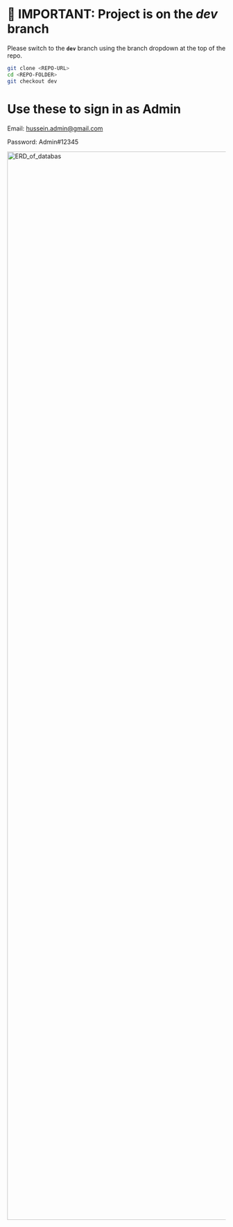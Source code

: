 # 🚧 **IMPORTANT: Project is on the _dev_ branch**
Please switch to the **`dev`** branch using the branch dropdown at the top of the repo.

```bash
git clone <REPO-URL>
cd <REPO-FOLDER>
git checkout dev
```

# Use these to sign in as Admin

Email: hussein.admin@gmail.com

Password: Admin#12345





<img width="886" height="2463" alt="ERD_of_databas" src="https://github.com/user-attachments/assets/bc6cfe69-d87f-4f6d-a55c-cd898b2682d3" />
